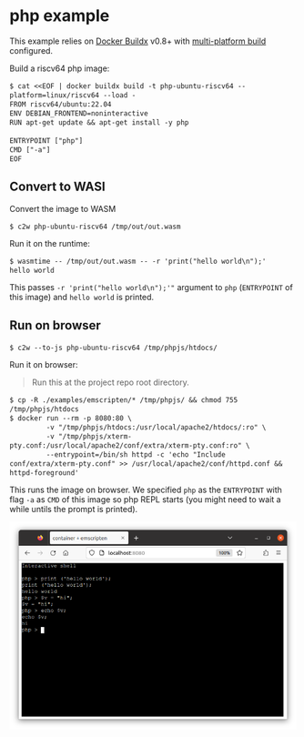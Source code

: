 # php example

This example relies on [Docker Buildx](https://docs.docker.com/build/install-buildx/) v0.8+ with [multi-platform build](https://docs.docker.com/build/building/multi-platform/) configured.

Build a riscv64 php image:

```console
$ cat <<EOF | docker buildx build -t php-ubuntu-riscv64 --platform=linux/riscv64 --load -
FROM riscv64/ubuntu:22.04
ENV DEBIAN_FRONTEND=noninteractive
RUN apt-get update && apt-get install -y php

ENTRYPOINT ["php"]
CMD ["-a"]
EOF
```

## Convert to WASI

Convert the image to WASM

```
$ c2w php-ubuntu-riscv64 /tmp/out/out.wasm
```

Run it on the runtime:

```
$ wasmtime -- /tmp/out/out.wasm -- -r 'print("hello world\n");'
hello world
```

This passes `-r 'print("hello world\n");'"` argument to `php` (`ENTRYPOINT` of this image) and `hello world` is printed.

## Run on browser

```
$ c2w --to-js php-ubuntu-riscv64 /tmp/phpjs/htdocs/
```

Run it on browser:

> Run this at the project repo root directory.

```
$ cp -R ./examples/emscripten/* /tmp/phpjs/ && chmod 755 /tmp/phpjs/htdocs
$ docker run --rm -p 8080:80 \
         -v "/tmp/phpjs/htdocs:/usr/local/apache2/htdocs/:ro" \
         -v "/tmp/phpjs/xterm-pty.conf:/usr/local/apache2/conf/extra/xterm-pty.conf:ro" \
         --entrypoint=/bin/sh httpd -c 'echo "Include conf/extra/xterm-pty.conf" >> /usr/local/apache2/conf/httpd.conf && httpd-foreground'
```

This runs the image on browser.
We specified `php` as the `ENTRYPOINT` with flag `-a` as `CMD` of this image so php REPL starts (you might need to wait a while untils the prompt is printed).

![php with emscripten](../../docs/images/php-hello.png)
